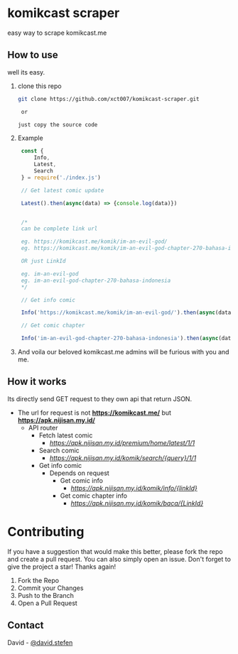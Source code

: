 # komikcast scraper
easy way to scrape komikcast.me

## How to use
well its easy.

1. clone this repo
   ```sh
   git clone https://github.com/xct007/komikcast-scraper.git

    or

   just copy the source code
   ```
2. Example
   ```js
    const {
        Info,
        Latest,
        Search
    } = require('./index.js')

    // Get latest comic update

    Latest().then(async(data) => {console.log(data)})


    /*
    can be complete link url

    eg. https://komikcast.me/komik/im-an-evil-god/
    eg. https://komikcast.me/komik/im-an-evil-god-chapter-270-bahasa-indonesia/

    OR just LinkId

    eg. im-an-evil-god
    eg. im-an-evil-god-chapter-270-bahasa-indonesia
    */

    // Get info comic

    Info('https://komikcast.me/komik/im-an-evil-god/').then(async(data) => {console.log(data)})

    // Get comic chapter

    Info('im-an-evil-god-chapter-270-bahasa-indonesia').then(async(data) => {console.log(data)})

   ```
3. And voila our beloved komikcast.me admins will be furious with you and me.
## How it works
Its directly send GET request to they own api that return JSON.
 - The url for request is not __https://komikcast.me/__ but __https://apk.nijisan.my.id/__
    - API router
        - Fetch latest comic
          - _https://apk.nijisan.my.id/premium/home/latest/1/1_
        - Search comic
          - _https://apk.nijisan.my.id/komik/search/{query}/1/1_
        - Get info comic
          - Depends on request
            - Get comic info
              - _https://apk.nijisan.my.id/komik/info/{linkId}_
            - Get comic chapter info
              - _https://apk.nijisan.my.id/komik/baca/{LinkId}_
# Contributing

If you have a suggestion that would make this better, please fork the repo and create a pull request. You can also simply open an issue.
Don't forget to give the project a star! Thanks again!

1. Fork the Repo
2. Commit your Changes
3. Push to the Branch
4. Open a Pull Request

## Contact
David - [@david.stefen](https://instagram.com/david.stefen)

